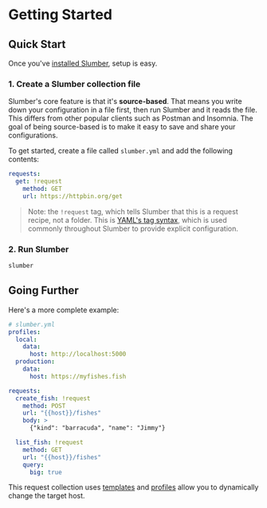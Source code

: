 # Getting Started

## Quick Start

Once you've [installed Slumber](/artifacts), setup is easy.

### 1. Create a Slumber collection file

Slumber's core feature is that it's **source-based**. That means you write down your configuration in a file first, then run Slumber and it reads the file. This differs from other popular clients such as Postman and Insomnia. The goal of being source-based is to make it easy to save and share your configurations.

To get started, create a file called `slumber.yml` and add the following contents:

```yaml
requests:
  get: !request
    method: GET
    url: https://httpbin.org/get
```

> Note: the `!request` tag, which tells Slumber that this is a request recipe, not a folder. This is [YAML's tag syntax](https://yaml.org/spec/1.2.2/#24-tags), which is used commonly throughout Slumber to provide explicit configuration.

### 2. Run Slumber

```sh
slumber
```

## Going Further

Here's a more complete example:

```yaml
# slumber.yml
profiles:
  local:
    data:
      host: http://localhost:5000
  production:
    data:
      host: https://myfishes.fish

requests:
  create_fish: !request
    method: POST
    url: "{{host}}/fishes"
    body: >
      {"kind": "barracuda", "name": "Jimmy"}

  list_fish: !request
    method: GET
    url: "{{host}}/fishes"
    query:
      big: true
```

This request collection uses [templates](./user_guide//templates.md) and [profiles](./api/request_collection/profile.md) allow you to dynamically change the target host.
